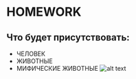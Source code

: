 # HOMEWORK
## Что будет присутствовать:
  * ЧЕЛОВЕК
  * ЖИВОТНЫЕ
  * МИФИЧЕСКИЕ ЖИВОТНЫE
![alt text](http://investnet.pro/wordpress/wp-content/uploads/2015/12/sample-hero-image.png)